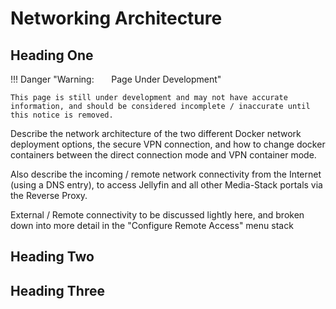 # Networking Architecture

## Heading One

!!! Danger "Warning: &nbsp; &nbsp; &nbsp; Page Under Development"

    This page is still under development and may not have accurate information, and should be considered incomplete / inaccurate until this notice is removed.



Describe the network architecture of the two different Docker network deployment options, the secure VPN connection, and how to change docker containers between the direct connection mode and VPN container mode.

Also describe the incoming / remote network connectivity from the Internet (using a DNS entry), to access Jellyfin and all other Media-Stack portals via the Reverse Proxy.

External / Remote connectivity to be discussed lightly here, and broken down into more detail in the "Configure Remote Access" menu stack

## Heading Two

## Heading Three